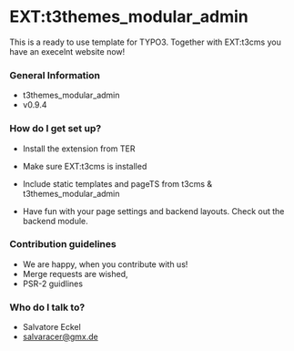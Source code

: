 # EXT:t3themes_modular_admin #

This is a ready to use template for TYPO3. Together with EXT:t3cms you have an execelnt website now!

### General Information ###

* t3themes_modular_admin
* v0.9.4

### How do I get set up? ###

* Install the extension from TER
* Make sure EXT:t3cms is installed
* Include static templates and pageTS from t3cms & t3themes_modular_admin

* Have fun with your page settings and backend layouts. Check out the backend module.

### Contribution guidelines ###

* We are happy, when you contribute with us!
* Merge requests are wished,
* PSR-2 guidlines

### Who do I talk to? ###

* Salvatore Eckel
* salvaracer@gmx.de